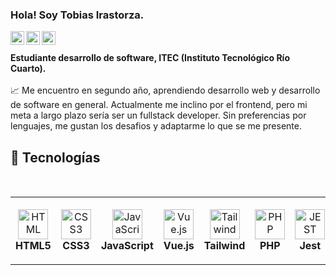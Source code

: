 ### Hola! Soy Tobias Irastorza. 

<a href="https://www.instagram.com/t.irastorza/">
  <img align="left" alt="Tobias Instagram" width="22px" src="https://raw.githubusercontent.com/hussainweb/hussainweb/main/icons/instagram.png" />
</a>
<a href="https://twitter.com/tobiasirastorza">
  <img align="left" alt="Tobias | Twitter" width="22px" src="https://raw.githubusercontent.com/peterthehan/peterthehan/master/assets/twitter.svg" />
</a>
<a href="https://www.linkedin.com/in/tobias-irastorza-504bbb18b/">
  <img align="left" alt="Tobias LinkedIN" width="22px" src="https://raw.githubusercontent.com/peterthehan/peterthehan/master/assets/linkedin.svg" />
</a>
<br>

<br>
<b> Estudiante desarrollo de software, ITEC (Instituto Tecnológico Río Cuarto). </b>
<br>

<br>
📈 Me encuentro en segundo año, aprendiendo desarrollo web y desarrollo de software en general. Actualmente me inclino por el frontend, pero mi meta a largo plazo sería ser un fullstack developer. Sin preferencias por lenguajes, me gustan los desafios y adaptarme lo que se me presente.
<br>

## 🔧 Tecnologías
<br>
<table>
  <tr>
    <td align="center" height="108" width="108">
      <img
        src="https://cdn.jsdelivr.net/gh/devicons/devicon/icons/html5/html5-plain.svg"
        width="48"
        height="48"
        alt="HTML"
      />
      <br /><strong>HTML5</strong>
    </td>
    <td align="center" height="108" width="108">
      <img
        src="https://cdn.jsdelivr.net/gh/devicons/devicon/icons/css3/css3-plain.svg"
        width="48"
        height="48"
        alt="CSS3"
      />
      <br /><strong>CSS3</strong>
    </td>
    <td align="center" height="108" width="108">
      <img
        src="https://cdn.jsdelivr.net/gh/devicons/devicon/icons/javascript/javascript-plain.svg"
        width="48"
        height="48"
        alt="JavaScript"
      />
      <br /><strong>JavaScript</strong>
    </td>
    <td align="center" height="108" width="108">
      <img
        src="https://upload.wikimedia.org/wikipedia/commons/thumb/9/95/Vue.js_Logo_2.svg/1184px-Vue.js_Logo_2.svg.png"
        width="48"
        height="48"
        alt="Vue.js"
      />
      <br /><strong>Vue.js</strong>
    </td>
    <td align="center" height="108" width="108">
      <img
        src="https://camo.githubusercontent.com/37368c07ba573d5b2ecc8b6b724e847541a281c0fc135ee41fdd4aae61cda243/68747470733a2f2f75706c6f61642e77696b696d656469612e6f72672f77696b6970656469612f636f6d6d6f6e732f642f64352f5461696c77696e645f4353535f4c6f676f2e737667"
        width="48"
        height="48"
        alt="Tailwind"
      />
      <br /><strong>Tailwind</strong>
    </td>
    <td align="center" height="108" width="108">
      <img
        src="https://upload.wikimedia.org/wikipedia/commons/thumb/2/27/PHP-logo.svg/2560px-PHP-logo.svg.png"
        width="48"
        height="48"
        alt="PHP"
      />
      <br /><strong>PHP</strong>
    </td>
    <td align="center" height="108" width="108">
      <img
        src="https://camo.githubusercontent.com/fd37a0ed465d6e14411705324a0d21739377f54ab6d0ae146c68fca8777e16c7/68747470733a2f2f63646e2e6a7364656c6976722e6e65742f67682f64657669636f6e732f64657669636f6e2f69636f6e732f6a6573742f6a6573742d706c61696e2e737667"
        width="48"
        height="48"
        alt="JEST"
      />
      <br /><strong>Jest</strong>
    </td>
    <td align="center" height="108" width="108">
      <img
        src="https://upload.wikimedia.org/wikipedia/commons/thumb/c/c3/Python-logo-notext.svg/1024px-Python-logo-notext.svg.png"
        width="48"
        height="48"
        alt="PYTHON"
      />
      <br /><strong>Python</strong>
    </td>
 </tr>
</table>
<br>
